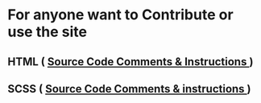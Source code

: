 # For anyone want to Contribute or use the site

## HTML ( [ Source Code Comments & Instructions ](COMMENTS/HTML%20COMMENTS.md) )

## SCSS ( [ Source Code Comments & instructions ](COMMENTS/SCSS%20COMMENTS.md) )

